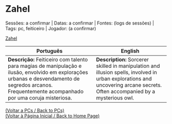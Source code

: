 
# Zahel

Sessões: a confirmar | Datas: a confirmar | Fontes: (logs de sessões) | Tags: pc, feiticeiro | Jogador: (a confirmar)

[Zahel](zahel.png)

| Português | English |
|-----------|---------|
| **Descrição:** Feiticeiro com talento para magias de manipulação e ilusão, envolvido em explorações urbanas e desvendamento de segredos arcanos. Frequentemente acompanhado por uma coruja misteriosa. | **Description:** Sorcerer skilled in manipulation and illusion spells, involved in urban explorations and uncovering arcane secrets. Often accompanied by a mysterious owl. |

[(Voltar a PCs / Back to PCs)](pcs.md)  
[(Voltar à Página Inicial / Back to Home Page)](home.md)



















